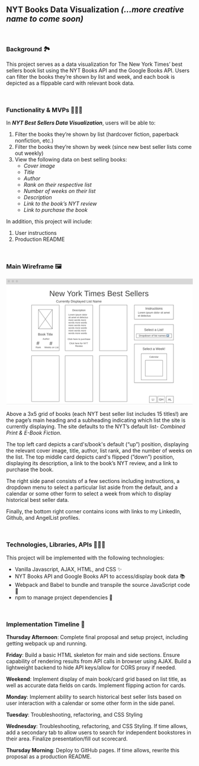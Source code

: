 ## NYT Books Data Visualization _(...more creative name to come soon)_
<br>

### **Background** 🏞

This project serves as a data visualization for The New York Times’ best sellers book list using the NYT Books API and the Google Books API. Users can filter the books they’re shown by list and week, and each book is depicted as a flippable card with relevant book data.

<br>

### **Functionality & MVPs** 🏋🏼‍♀️

In ***NYT Best Sellers Data Visualization***, users will be able to:

1. Filter the books they’re shown by list (hardcover fiction, paperback nonfiction, etc.)
2. Filter the books they’re shown by week (since new best seller lists come out weekly)
3. View the following data on best selling books:
   - _Cover image_
   - _Title_
   - _Author_
   - _Rank on their respective list_
   - _Number of weeks on their list_
   - _Description_
   - _Link to the book’s NYT review_
   - _Link to purchase the book_

In addition, this project will include:

1. User instructions
2. Production README

<br>

### **Main Wireframe** 🖼

![Wireframe image](./wireframe.png)

Above a 3x5 grid of books (each NYT best seller list includes 15 titles!) are the page’s main heading and a subheading indicating which list the site is currently displaying. The site defaults to the NYT’s default list- _Combined Print & E-Book Fiction_.

The top left card depicts a card's/book's default (“up”) position, displaying the relevant cover image, title, author, list rank, and the number of weeks on the list. The top middle card depicts card's flipped (”down”) position, displaying its description, a link to the book’s NYT review, and a link to purchase the book.

The right side panel consists of a few sections including instructions, a dropdown menu to select a particular list aside from the default, and a calendar or some other form to select a week from which to display historical best seller data.

Finally, the bottom right corner contains icons with links to my LinkedIn, Github, and AngelList profiles.

<br>

### **Technologies, Libraries, APIs** 👩🏼‍💻

This project will be implemented with the following technologies:

- Vanilla Javascript, AJAX, HTML, and CSS ✨
- NYT Books API and Google Books API to access/display book data 📚
- Webpack and Babel to bundle and transpile the source JavaScript code 🚀
- npm to manage project dependencies 👀

<br>

### **Implementation Timeline** 📆

**Thursday Afternoon**: Complete final proposal and setup project, including getting webpack up and running.

**Friday**: Build a basic HTML skeleton for main and side sections. Ensure capability of rendering results from API calls in browser using AJAX. Build a lightweight backend to hide API keys/allow for CORS proxy if needed.

**Weekend**: Implement display of main book/card grid based on list title, as well as accurate data fields on cards. Implement flipping action for cards.

**Monday**: Implement ability to search historical best seller lists based on user interaction with a calendar or some other form in the side panel.

**Tuesday**: Troubleshooting, refactoring, and CSS Styling

**Wednesday**: Troubleshooting, refactoring, and CSS Styling. If time allows, add a secondary tab to allow users to search for independent bookstores in their area. Finalize presentation/fill out scorecard.

**Thursday Morning**: Deploy to GitHub pages. If time allows, rewrite this proposal as a production README.
